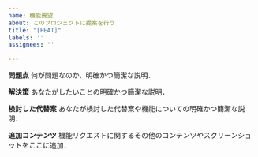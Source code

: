 ```yaml
---
name: 機能要望
about: このプロジェクトに提案を行う
title: "[FEAT]"
labels: ''
assignees: ''

---
```


**問題点**
何が問題なのか，明確かつ簡潔な説明．

**解決策**
あなたがしたいことの明確かつ簡潔な説明．

**検討した代替案**
あなたが検討した代替案や機能についての明確かつ簡潔な説明．

**追加コンテンツ**
機能リクエストに関するその他のコンテンツやスクリーンショットをここに追加．
